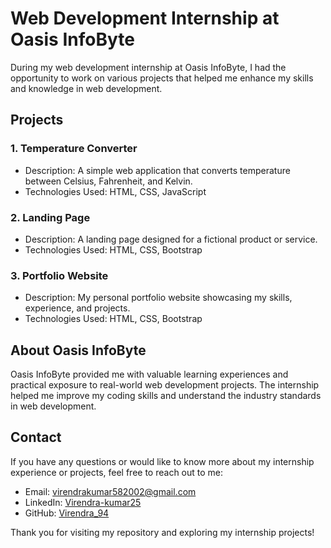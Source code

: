 # Web Development Internship at Oasis InfoByte

During my web development internship at Oasis InfoByte, I had the opportunity to work on various projects that helped me enhance my skills and knowledge in web development.

## Projects

### 1. Temperature Converter
- Description: A simple web application that converts temperature between Celsius, Fahrenheit, and Kelvin.
- Technologies Used: HTML, CSS, JavaScript

### 2. Landing Page
- Description: A landing page designed for a fictional product or service.
- Technologies Used: HTML, CSS, Bootstrap

### 3. Portfolio Website
- Description: My personal portfolio website showcasing my skills, experience, and projects.
- Technologies Used: HTML, CSS, Bootstrap

## About Oasis InfoByte
Oasis InfoByte provided me with valuable learning experiences and practical exposure to real-world web development projects. The internship helped me improve my coding skills and understand the industry standards in web development.

## Contact
If you have any questions or would like to know more about my internship experience or projects, feel free to reach out to me:

- Email: [virendrakumar582002@gmail.com](virendrakumar582002@gmail.com)
- LinkedIn: [Virendra-kumar25](https://www.linkedin.com/in/virendra-kumar25)
- GitHub: [Virendra_94](https://github.com/Virendra-94)

Thank you for visiting my repository and exploring my internship projects!
